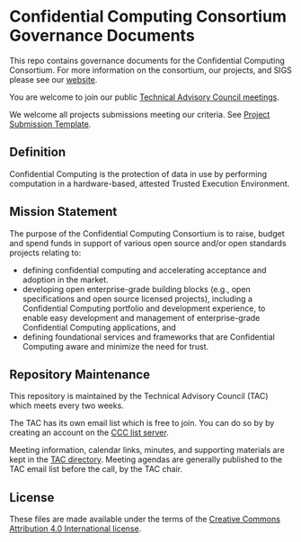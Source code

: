 # Confidential Computing Consortium Governance Documents

This repo contains governance documents for the Confidential Computing Consortium. For more information on the consortium, our projects, and SIGS please see our [website](https://confidentialcomputing.io/).

You are welcome to join our public [Technical Advisory Council meetings](https://github.com/confidential-computing/governance/tree/main/TAC/Meetings#confidential-computing-consortium-tac-meetings).

We welcome all projects submissions meeting our criteria. See [Project Submission Template](./project-submission-template.md).

## Definition
Confidential Computing is the protection of data in use by performing computation in a hardware-based, attested Trusted Execution Environment.

## Mission Statement
The purpose of the Confidential Computing Consortium is to raise,
budget and spend funds in support of various open source and/or open standards projects
relating to:
* defining confidential computing and accelerating acceptance and adoption in the
market.
* developing open enterprise-grade building blocks (e.g., open specifications and open
source licensed projects), including a Confidential Computing portfolio and
development experience, to enable easy development and management of enterprise-grade Confidential Computing applications, and
* defining foundational services and frameworks that are Confidential Computing aware and
minimize the need for trust.

## Repository Maintenance
This repository is maintained by the Technical Advisory Council (TAC) which meets every two weeks.

The TAC has its own email list which is free to join. You can do so by by creating an account on the [CCC list server](https://lists.confidentialcomputing.io/g/main).

Meeting information, calendar links, minutes, and supporting materials are kept in the [TAC directory](./TAC/). Meeting agendas are generally published to the TAC email list before the call, by the TAC chair.

## License
These files are made available under the terms of the [Creative Commons Attribution 4.0 International license](https://creativecommons.org/licenses/by/4.0/).

